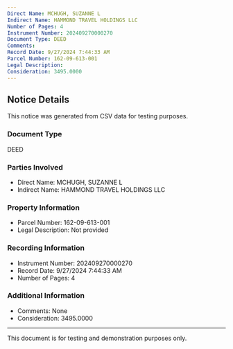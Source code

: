 ```yaml
---
Direct Name: MCHUGH, SUZANNE L
Indirect Name: HAMMOND TRAVEL HOLDINGS LLC
Number of Pages: 4
Instrument Number: 202409270000270
Document Type: DEED
Comments: 
Record Date: 9/27/2024 7:44:33 AM
Parcel Number: 162-09-613-001
Legal Description: 
Consideration: 3495.0000
---
```


## Notice Details

This notice was generated from CSV data for testing purposes.

### Document Type
DEED

### Parties Involved
- Direct Name: MCHUGH, SUZANNE L
- Indirect Name: HAMMOND TRAVEL HOLDINGS LLC

### Property Information
- Parcel Number: 162-09-613-001
- Legal Description: Not provided

### Recording Information
- Instrument Number: 202409270000270
- Record Date: 9/27/2024 7:44:33 AM
- Number of Pages: 4

### Additional Information
- Comments: None
- Consideration: 3495.0000

---

This document is for testing and demonstration purposes only.
